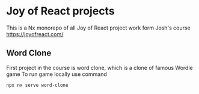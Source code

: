# Joy of React projects

This is a Nx monorepo of all Joy of React project work form Josh's course https://joyofreact.com/ 

## Word Clone
First project in the course is word clone, which is a clone of famous Wordle game
To run game locally use command
```sh
npx nx serve word-clone
```
